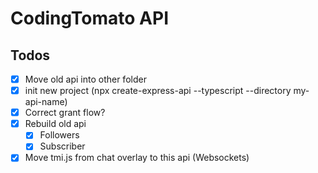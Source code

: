 # CodingTomato API

## Todos

- [x] Move old api into other folder
- [x] init new project (npx create-express-api --typescript --directory my-api-name)
- [x] Correct grant flow?
- [x] Rebuild old api
  - [x] Followers
  - [x] Subscriber
- [x] Move tmi.js from chat overlay to this api (Websockets)

